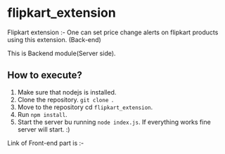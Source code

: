 # flipkart_extension
Flipkart extension :- One can set price change alerts on flipkart products using this extension. (Back-end)

This is Backend module(Server side). 

## How to execute?
1) Make sure that nodejs is installed.
2) Clone the repository. `git clone `.
3) Move to the repository cd `flipkart_extension`. 
4) Run `npm install`.
5) Start the server bu running `node index.js`. If everything works fine server will start. :)

Link of Front-end part is :- 
